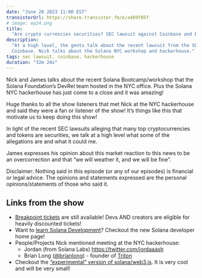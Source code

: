 ```yaml
---
date: "June 20 2023 11:00 EST"
transistorUrl: https://share.transistor.fm/e/a489f05f
# image: ep24.png
title:
  "Are crypto currencies securities? SEC lawsuit against Coinbase and Binance"
description:
  "At a high level, the gents talk about the recent lawsuit from the SEC against
  Coinbase. Nick talks about the Solana NYC workshop and hackerhouse."
tags: sec lawsuit, coinbase, hackerhouse
duration: "32m 24s"
---
```


Nick and James talks about the recent Solana Bootcamp/workshop that the Solana
Foundation’s DevRel team hosted in the NYC office. Plus the Solana NYC
hackerhouse has just come to a close and it was amazing!

Huge thanks to all the show listeners that met Nick at the NYC hackerhouse and
said they were a fan or listener of the show! It’s things like this that
motivate us to keep doing this show!

In light of the recent SEC lawsuits alleging that many top cryptocurrencies and
tokens are securities, we talk at a high level what some of the allegations are
and what it could me.

James expresses his opinion about this market reaction to this news to be an
overcorrection and that “we will weather it, and we will be fine”.

Disclaimer: Nothing said in this episode (or any of our episodes) is financial
or legal advice. The opinions and statements expressed are the personal
opinions/statements of those who said it.

## Links from the show

- [Breakpoint tickets](https://solana.com/breakpoint) are still available! Devs
  AND creators are eligible for heavily discounted tickets!
- Want to [learn Solana Development](https://solana.com/developers)? Checkout
  the new Solana developer home page!
- People/Projects Nick mentioned meeting at the NYC hackerhouse:
  - Jordan (from Solana Labs) https://twitter.com/jordaaash
  - Brian Long ([@brianlong](https://twitter.com/brianlong)) - founder of
    [Triton](https://triton.one/)
- Checkout the
  [“experimental” version of solana/web3.js](https://github.com/solana-labs/solana-web3.js).
  It is very cool and will be very small!
